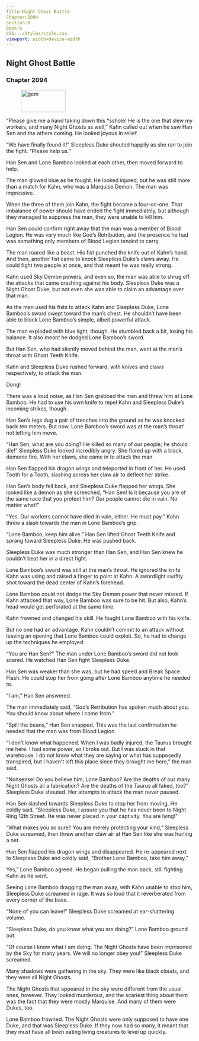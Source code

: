 ```yaml
---
Title:Night Ghost Battle 
Chapter:2094 
Section:8 
Book:6 
CSS:../Styles/style.css 
viewport: width=device-width
---
```

  
## Night Ghost Battle
### Chapter 2094
  
<figure>
	<img src="../Images/gem.gif" alt="gem" id="gem" width="120" height="60" />
</figure>
  

  
“Please give me a hand taking down this *sshole! He is the one that slew my workers, and many Night Ghosts as well,” Kahn called out when he saw Han Sen and the others coming. He looked joyous in relief.

“We have finally found it!” Sleepless Duke shouted happily as she ran to join the fight. “Please help us.”

Han Sen and Lone Bamboo looked at each other, then moved forward to help.

The man glowed blue as he fought. He looked injured, but he was still more than a match for Kahn, who was a Marquise Demon. The man was impressive.

When the three of them join Kahn, the fight became a four-on-one. That imbalance of power should have ended the fight immediately, but although they managed to suppress the man, they were unable to kill him.

Han Sen could confirm right away that the man was a member of Blood Legion. He was very much like God’s Retribution, and the presence he had was something only members of Blood Legion tended to carry.

The man roared like a beast. His fist punched the knife out of Kahn’s hand. And then, another fist came to knock Sleepless Duke’s claws away. He could fight two people at once, and that meant he was really strong.

Kahn used Sky Demon powers, and even so, the man was able to shrug off the attacks that came crashing against his body. Sleepless Duke was a Night Ghost Duke, but not even she was able to claim an advantage over that man.

As the man used his fists to attack Kahn and Sleepless Duke, Lone Bamboo’s sword swept toward the man’s chest. He shouldn’t have been able to block Lone Bamboo’s simple, albeit powerful attack.

The man exploded with blue light, though. He stumbled back a bit, losing his balance. It also meant he dodged Lone Bamboo’s sword.

But Han Sen, who had silently moved behind the man, went at the man’s throat with Ghost Teeth Knife.

Kahn and Sleepless Duke rushed forward, with knives and claws respectively, to attack the man.

Dong!

There was a loud noise, as Han Sen grabbed the man and threw him at Lone Bamboo. He had to use his own knife to repel Kahn and Sleepless Duke’s incoming strikes, though.

Han Sen’s legs dug a pair of trenches into the ground as he was knocked back ten meters. But now, Lone Bamboo’s sword was at the man’s throat’ not letting him move.

“Han Sen, what are you doing? He killed so many of our people; he should die!” Sleepless Duke looked incredibly angry. She flared up with a black, demonic fire. With her claws, she came in to attack the man.

Han Sen flapped his dragon wings and teleported in front of her. He used Tooth for a Tooth, slashing across her claw air to deflect her strike.

Han Sen’s body fell back, and Sleepless Duke flapped her wings. She looked like a demon as she screeched, “Han Sen! Is it because you are of the same race that you protect him? Our people cannot die in vain. No matter what!”

“Yes. Our workers cannot have died in vain, either. He must pay.” Kahn threw a slash towards the man in Lone Bamboo’s grip.

“Lone Bamboo, keep him alive.” Han Sen lifted Ghost Teeth Knife and sprang toward Sleepless Duke. He was pushed back.

Sleepless Duke was much stronger than Han Sen, and Han Sen knew he couldn’t beat her in a direct fight.

Lone Bamboo’s sword was still at the man’s throat. He ignored the knife Kahn was using and raised a finger to point at Kahn. A swordlight swiftly shot toward the dead center of Kahn’s forehead.

Lone Bamboo could not dodge the Sky Demon power that never missed. If Kahn attacked that way, Lone Bamboo was sure to be hit. But also, Kahn’s head would get perforated at the same time.

Kahn frowned and changed his skill. He fought Lone Bamboo with his knife.

But no one had an advantage. Kahn couldn’t commit to an attack without leaving an opening that Lone Bamboo could exploit. So, he had to change up the techniques he employed.

“You are Han Sen?” The man under Lone Bamboo’s sword did not look scared. He watched Han Sen fight Sleepless Duke.

Han Sen was weaker than she was, but he had speed and Break Space Flash. He could stop her from going after Lone Bamboo anytime he needed to.

“I am,” Han Sen answered.

The man immediately said, “God’s Retribution has spoken much about you. You should know about where I come from.”

“Spill the beans,” Han Sen snapped. This was the last confirmation he needed that the man was from Blood Legion.

“I don’t know what happened. When I was badly injured, the Taurus brought me here. I had some power, so I broke out. But I was stuck in that warehouse. I do not know what they are saying or what has supposedly transpired, but I haven’t left this place since they brought me here,” the man said.

“Nonsense! Do you believe him, Lone Bamboo? Are the deaths of our many Night Ghosts all a fabrication? Are the deaths of the Taurus all faked, too?” Sleepless Duke shouted. Her attempts to attack the man never paused.

Han Sen slashed towards Sleepless Duke to stop her from moving. He coldly said, “Sleepless Duke, I assure you that he has never been to Night Ring 12th Street. He was never placed in your captivity. You are lying!”

“What makes you so sure? You are merely protecting your kind,” Sleepless Duke screamed, then threw another claw air at Han Sen like she was hurling a net.

Han Sen flapped his dragon wings and disappeared. He re-appeared next to Sleepless Duke and coldly said, “Brother Lone Bamboo, take him away.”

Yes,” Lone Bamboo agreed. He began pulling the man back, still fighting Kahn as he went.

Seeing Lone Bamboo dragging the man away, with Kahn unable to stop him, Sleepless Duke screamed in rage. It was so loud that it reverberated from every corner of the base.

“None of you can leave!” Sleepless Duke screamed at ear-shattering volume.

“Sleepless Duke, do you know what you are doing?” Lone Bamboo ground out.

“Of course I know what I am doing. The Night Ghosts have been imprisoned by the Sky for many years. We will no longer obey you!” Sleepless Duke screamed.

Many shadows were gathering in the sky. They were like black clouds, and they were all Night Ghosts.

The Night Ghosts that appeared in the sky were different from the usual ones, however. They looked murderous, and the scariest thing about them was the fact that they were mostly Marquise. And many of them were Dukes, too.

Lone Bamboo frowned. The Night Ghosts were only supposed to have one Duke, and that was Sleepless Duke. If they now had so many, it meant that they must have all been eating living creatures to level up quickly.